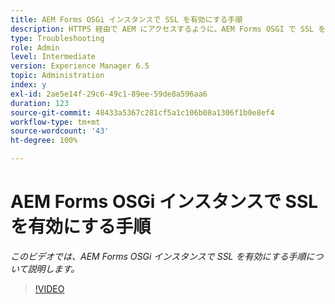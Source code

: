 ```yaml
---
title: AEM Forms OSGi インスタンスで SSL を有効にする手順
description: HTTPS 経由で AEM にアクセスするように、AEM Forms OSGI で SSL を設定します。
type: Troubleshooting
role: Admin
level: Intermediate
version: Experience Manager 6.5
topic: Administration
index: y
exl-id: 2ae5e14f-29c6-49c1-89ee-59de8a596aa6
duration: 123
source-git-commit: 48433a5367c281cf5a1c106b08a1306f1b0e8ef4
workflow-type: tm+mt
source-wordcount: '43'
ht-degree: 100%

---
```


# AEM Forms OSGi インスタンスで SSL を有効にする手順

*このビデオでは、AEM Forms OSGi インスタンスで SSL を有効にする手順について説明します。*

>[!VIDEO](https://video.tv.adobe.com/v/335524?quality=12&learn=on)
